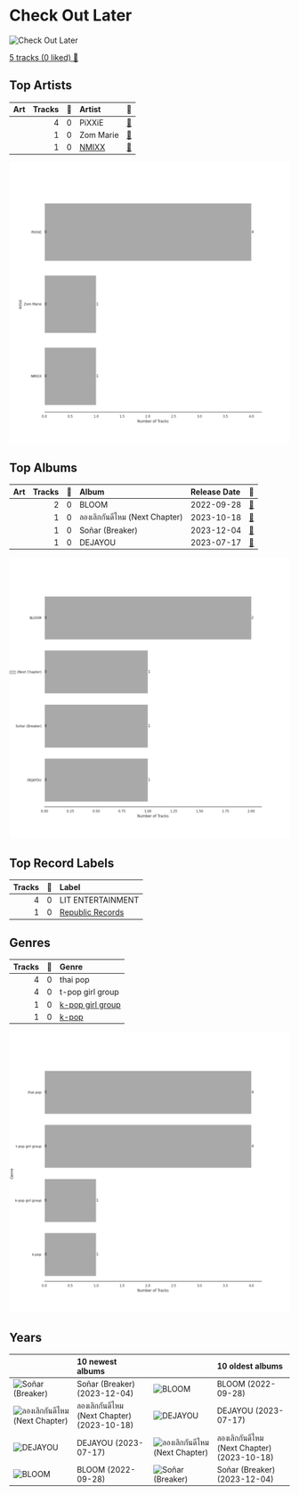 # Check Out Later


<img src="https://mosaic.scdn.co/640/ab67616d0000b2732c983a3a2b45db81c831d29eab67616d0000b2733751b580f520cf08bce66d63ab67616d0000b273773c25917e6912bb07c32386ab67616d0000b2737eed64905d129d52667201f2" alt="Check Out Later" width="100" />

[5 tracks (0 liked) 🔗](https://open.spotify.com/playlist/2FgMW8NMJOZgvHtvDOWBCe)

## Top Artists

| Art | Tracks | 💚 | Artist | 🔗 |
|:---|---:|---:|:---|:---|
| <img src="https://i.scdn.co/image/ab6761610000e5eb096ed53d8d8ddfd924ed70c2" alt="" width="50" /> | 4 | 0 | PiXXiE | [🔗](https://open.spotify.com/artist/6HlUN1Md7UT62mNJHOYRsK) |
| <img src="https://i.scdn.co/image/ab6761610000e5ebb4f77ff505a990a9a9b7b03c" alt="" width="50" /> | 1 | 0 | Zom Marie | [🔗](https://open.spotify.com/artist/3CYmJROYywqfz2zXoUrcGB) |
| <img src="https://i.scdn.co/image/ab6761610000e5ebb1aa85c175b2a0fea17fbf8f" alt="" width="50" /> | 1 | 0 | [NMIXX](../../artists/nmixx/overview.md) | [🔗](https://open.spotify.com/artist/28ot3wh4oNmoFOdVajibBl) |

![Bar chart of top 3 artists](../../images/playlists/check_out_later/artists.png)



## Top Albums

| Art | Tracks | 💚 | Album | Release Date | 🔗 |
|:---|---:|---:|:---|:---|:---|
| <img src="https://i.scdn.co/image/ab67616d0000b273773c25917e6912bb07c32386" alt="" width="50" /> | 2 | 0 | BLOOM | 2022-09-28 | [🔗](https://open.spotify.com/album/4edPsEhpxL35cl5meC5vvJ) |
| <img src="https://i.scdn.co/image/ab67616d0000b2732c983a3a2b45db81c831d29e" alt="" width="50" /> | 1 | 0 | ลองเลิกกันดีไหม (Next Chapter) | 2023-10-18 | [🔗](https://open.spotify.com/album/1fkjw8BqsMHwXc5gWzDGUo) |
| <img src="https://i.scdn.co/image/ab67616d0000b2733751b580f520cf08bce66d63" alt="" width="50" /> | 1 | 0 | Soñar (Breaker) | 2023-12-04 | [🔗](https://open.spotify.com/album/1CMbJop3q7bSoakHutpi1W) |
| <img src="https://i.scdn.co/image/ab67616d0000b2737eed64905d129d52667201f2" alt="" width="50" /> | 1 | 0 | DEJAYOU | 2023-07-17 | [🔗](https://open.spotify.com/album/6DYhEl80WKxsFyl9sTQMzi) |

![Bar chart of top 4 albums](../../images/playlists/check_out_later/albums.png)

## Top Record Labels

| Tracks | 💚 | Label |
|---:|---:|:---|
| 4 | 0 | LIT ENTERTAINMENT |
| 1 | 0 | [Republic Records](../../labels/republic_records/overview.md) |



## Genres

| Tracks | 💚 | Genre |
|---:|---:|:---|
| 4 | 0 | thai pop |
| 4 | 0 | t-pop girl group |
| 1 | 0 | [k-pop girl group](../../genres/k_pop_girl_group/overview.md) |
| 1 | 0 | [k-pop](../../genres/k_pop/overview.md) |

![Bar chart of top 4 genres](../../images/playlists/check_out_later/genres.png)

## Years





| ​ | 10 newest albums | ​​ | 10 oldest albums |
|:---|:---|:---|:---|
| <img src="https://i.scdn.co/image/ab67616d0000b2733751b580f520cf08bce66d63" alt="Soñar (Breaker)" width="50" /> | Soñar (Breaker) (2023-12-04) | <img src="https://i.scdn.co/image/ab67616d0000b273773c25917e6912bb07c32386" alt="BLOOM" width="50" /> | BLOOM (2022-09-28) |
| <img src="https://i.scdn.co/image/ab67616d0000b2732c983a3a2b45db81c831d29e" alt="ลองเลิกกันดีไหม (Next Chapter)" width="50" /> | ลองเลิกกันดีไหม (Next Chapter) (2023-10-18) | <img src="https://i.scdn.co/image/ab67616d0000b2737eed64905d129d52667201f2" alt="DEJAYOU" width="50" /> | DEJAYOU (2023-07-17) |
| <img src="https://i.scdn.co/image/ab67616d0000b2737eed64905d129d52667201f2" alt="DEJAYOU" width="50" /> | DEJAYOU (2023-07-17) | <img src="https://i.scdn.co/image/ab67616d0000b2732c983a3a2b45db81c831d29e" alt="ลองเลิกกันดีไหม (Next Chapter)" width="50" /> | ลองเลิกกันดีไหม (Next Chapter) (2023-10-18) |
| <img src="https://i.scdn.co/image/ab67616d0000b273773c25917e6912bb07c32386" alt="BLOOM" width="50" /> | BLOOM (2022-09-28) | <img src="https://i.scdn.co/image/ab67616d0000b2733751b580f520cf08bce66d63" alt="Soñar (Breaker)" width="50" /> | Soñar (Breaker) (2023-12-04) |